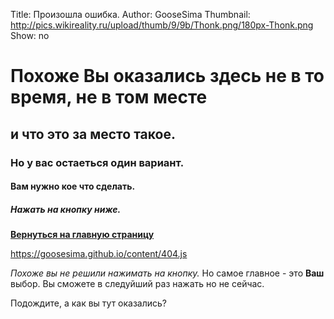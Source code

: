 Title: Произошла ошибка.
Author: GooseSima
Thumbnail: http://pics.wikireality.ru/upload/thumb/9/9b/Thonk.png/180px-Thonk.png
Show: no

# Похоже Вы оказались здесь не в то время, не в том месте

## и что это за место такое.

### Но у вас остаеться один вариант.

#### Вам нужно кое что сделать.

##### Нажать на кнопку ниже.

[**Вернуться на главную страницу**](https://goosesima.github.io/)

https://goosesima.github.io/content/404.js

*Похоже вы не решили нажимать на кнопку.*
Но самое главное - это **Ваш** выбор.
Вы сможете в следуйший раз нажать но не сейчас.













Подождите, а как вы тут оказались?
